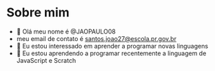 # Sobre mim

- 👋 Olá meu nome é @JAOPAULO08
- meu email de contato é santos.joao27@escola.pr.gov.br
- 👀 Eu estou interessado em aprender a programar novas linguagens
- 🌱 Eu estou aprendendo a programar recentemente a linguagem de JavaScript e Scratch


